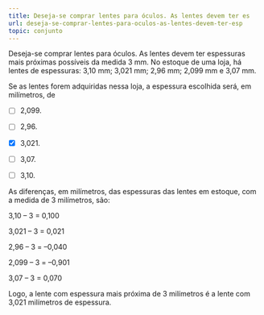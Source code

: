 ```yaml
---
title: Deseja-se comprar lentes para óculos. As lentes devem ter es
url: deseja-se-comprar-lentes-para-oculos-as-lentes-devem-ter-esp
topic: conjunto
---
```



Deseja-se comprar lentes para óculos. As lentes devem ter espessuras mais próximas possíveis da medida 3 mm. No estoque de uma loja, há lentes de espessuras: 3,10 mm; 3,021 mm; 2,96 mm; 2,099 mm e 3,07 mm.

Se as lentes forem adquiridas nessa loja, a espessura escolhida será, em milímetros, de



- [ ] 2,099.
- [ ] 2,96.
- [x] 3,021.
- [ ] 3,07.
- [ ] 3,10.


As diferenças, em milímetros, das espessuras das lentes em estoque, com a medida de 3 milímetros, são:

3,10 – 3 = 0,100

3,021 – 3 = 0,021

2,96 – 3 = –0,040

2,099 – 3 = –0,901

3,07 – 3 = 0,070

Logo, a lente com espessura mais próxima de 3 milímetros é a lente com 3,021 milímetros de espessura.
